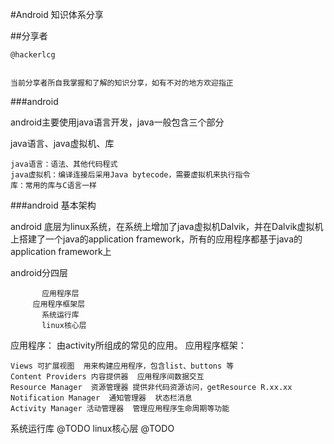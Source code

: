 ﻿#Android 知识体系分享

##分享者

```
@hackerlcg


当前分享者所自我掌握和了解的知识分享，如有不对的地方欢迎指正
```

###android 

android主要使用java语言开发，java一般包含三个部分

java语言、java虚拟机、库

```
java语言：语法、其他代码程式
java虚拟机：编译连接后采用Java bytecode，需要虚拟机来执行指令
库：常用的库与C语言一样
```

###android 基本架构

android 底层为linux系统，在系统上增加了java虚拟机Dalvik，并在Dalvik虚拟机上搭建了一个java的application framework，所有的应用程序都基于java的application framework上

android分四层

```
       应用程序层
     应用程序框架层
	   系统运行库
       linux核心层

```

应用程序：
由activity所组成的常见的应用。
应用程序框架：

```
Views 可扩展视图  用来构建应用程序，包含list、buttons 等
Content Providers 内容提供器  应用程序间数据交互
Resource Manager  资源管理器 提供非代码资源访问，getResource R.xx.xx
Notification Manager  通知管理器  状态栏消息
Activity Manager 活动管理器  管理应用程序生命周期等功能
```
系统运行库
@TODO
linux核心层
@TODO
